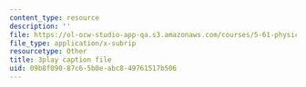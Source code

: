 ```yaml
---
content_type: resource
description: ''
file: https://ol-ocw-studio-app-qa.s3.amazonaws.com/courses/5-61-physical-chemistry-fall-2017/09b8f09087c65b0eabc849761517b506_zq0KO8Gmrm0.vtt
file_type: application/x-subrip
resourcetype: Other
title: 3play caption file
uid: 09b8f090-87c6-5b0e-abc8-49761517b506
---
```

